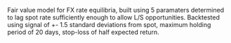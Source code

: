 Fair value model for FX rate equilibria, built using 5 paramaters determined to lag spot rate sufficiently enough to allow L/S opportunities. Backtested using signal of +- 1.5 standard deviations from spot, maximum holding period of 20 days, stop-loss of half expected return.
